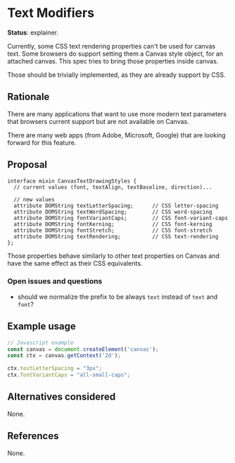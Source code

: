 Text Modifiers
==============
**Status**: explainer.

Currently, some CSS text rendering properties can't be used for canvas text.
Some browsers do support setting them a Canvas style object, for an attached
canvas. This spec tries to bring those properties inside canvas.

Those should be trivially implemented, as they are already support by CSS.


Rationale
---------

There are many applications that want to use more modern text parameters that browsers current support but are not available on Canvas.

There are many web apps (from Adobe, Microsoft, Google) that are looking forward for this feature.


Proposal
--------

```webidl
interface mixin CanvasTextDrawingStyles {
  // current values (font, textAlign, textBaseline, direction)...

  // new values
  attribute DOMString textLetterSpacing;      // CSS letter-spacing
  attribute DOMString textWordSpacing;        // CSS word-spacing
  attribute DOMString fontVariantCaps;        // CSS font-variant-caps
  attribute DOMString fontKerning;            // CSS font-kerning
  attribute DOMString fontStretch;            // CSS font-stretch
  attribute DOMString textRendering;          // CSS text-rendering
};
```

Those properties behave similarly to other text properties on Canvas and have
the same effect as their CSS equivalents.

### Open issues and questions

- should we normalize the prefix to be always `text` instead of `text` and `font`?

Example usage
-------------

```js
// Javascript example
const canvas = document.createElement('canvas');
const ctx = canvas.getContext('2d');

ctx.textLetterSpacing = "3px";
ctx.fontVariantCaps = "all-small-caps";

```

Alternatives considered
-----------------------

None.


References
----------

None.
